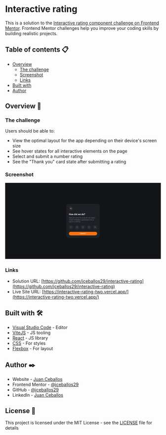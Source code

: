 # Interactive rating  

This is a solution to the [Interactive rating component challenge on Frontend Mentor](https://www.frontendmentor.io/challenges/interactive-rating-component-koxpeBUmI). Frontend Mentor challenges help you improve your coding skills by building realistic projects. 

## Table of contents 📋

- [Overview](#overview)
  - [The challenge](#the-challenge)
  - [Screenshot](#screenshot)
  - [Links](#links)
- [Built with](#built-with)
- [Author](#author)


## Overview 🚀

### The challenge

Users should be able to:

- View the optimal layout for the app depending on their device's screen size
- See hover states for all interactive elements on the page
- Select and submit a number rating
- See the "Thank you" card state after submitting a rating

### Screenshot

![](./screenshot.png)

### Links

- Solution URL: [https://github.com/jceballos29/interactive-rating](https://github.com/jceballos29/interactive-rating)
- Live Site URL: [https://interactive-rating-two.vercel.app/](https://interactive-rating-two.vercel.app/)

## Built with 🛠️

- [Visual Studio Code](https://code.visualstudio.com/) - Editor
- [ViteJS](https://vitejs.dev/) - JS tooling
- [React](https://reactjs.org/) - JS library
- [CSS](https://developer.mozilla.org/es/docs/Web/CSS) - For styles
- [Flexbox](https://css-tricks.com/snippets/css/a-guide-to-flexbox/) - For layout


## Author ✒️

- Website - [Juan Ceballos](https://jceballos.com.co)
- Frontend Mentor - [@jceballos29](https://www.frontendmentor.io/profile/jceballos29)
- GitHub - [@jceballos29](https://github.com/jceballos29)
- LinkedIn - [Juan Ceballos](https://www.linkedin.com/in/jceballos29/)

## License 📄

This project is licensed under the MIT License - see the [LICENSE](./LICENSE) file for details
